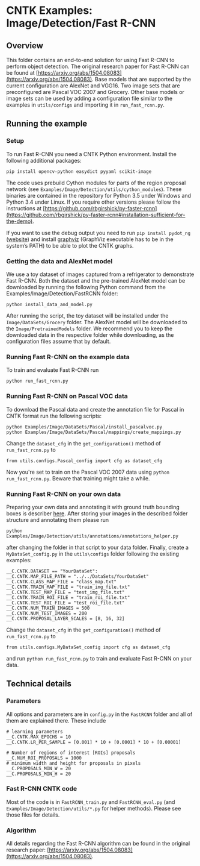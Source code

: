 # CNTK Examples: Image/Detection/Fast R-CNN

## Overview

This folder contains an end-to-end solution for using Fast R-CNN to perform object detection. 
The original research paper for Fast R-CNN can be found at [https://arxiv.org/abs/1504.08083](https://arxiv.org/abs/1504.08083).
Base models that are supported by the current configuration are AlexNet and VGG16. 
Two image sets that are preconfigured are Pascal VOC 2007 and Grocery. 
Other base models or image sets can be used by adding a configuration file similar to the examples in `utils/configs` and importing it in `run_fast_rcnn.py`.

## Running the example

### Setup

To run Fast R-CNN you need a CNTK Python environment. Install the following additional packages:

```
pip install opencv-python easydict pyyaml scikit-image
```

The code uses prebuild Cython modules for parts of the region proposal network (see `Examples/Image/Detection/utils/cython_modules`). 
These binaries are contained in the repository for Python 3.5 under Windows and Python 3.4 under Linux.
If you require other versions please follow the instructions at [https://github.com/rbgirshick/py-faster-rcnn](https://github.com/rbgirshick/py-faster-rcnn#installation-sufficient-for-the-demo).

If you want to use the debug output you need to run `pip install pydot_ng` ([website](https://pypi.python.org/pypi/pydot-ng)) and install [graphviz](http://graphviz.org/) (GraphViz executable has to be in the system’s PATH) to be able to plot the CNTK graphs.

### Getting the data and AlexNet model

We use a toy dataset of images captured from a refrigerator to demonstrate Fast R-CNN. Both the dataset and the pre-trained AlexNet model can be downloaded by running the following Python command from the Examples/Image/Detection/FastRCNN folder:

`python install_data_and_model.py`

After running the script, the toy dataset will be installed under the `Image/DataSets/Grocery` folder. The AlexNet model will be downloaded to the `Image/PretrainedModels` folder. 
We recommend you to keep the downloaded data in the respective folder while downloading, as the configuration files assume that by default.

### Running Fast R-CNN on the example data

To train and evaluate Fast R-CNN run 

`python run_fast_rcnn.py`

### Running Fast R-CNN on Pascal VOC data

To download the Pascal data and create the annotation file for Pascal in CNTK format run the following scripts:

```
python Examples/Image/DataSets/Pascal/install_pascalvoc.py
python Examples/Image/DataSets/Pascal/mappings/create_mappings.py
```

Change the `dataset_cfg` in the `get_configuration()` method of `run_fast_rcnn.py` to

```
from utils.configs.Pascal_config import cfg as dataset_cfg
```

Now you're set to train on the Pascal VOC 2007 data using `python run_fast_rcnn.py`. Beware that training might take a while.

### Running Fast R-CNN on your own data

Preparing your own data and annotating it with ground truth bounding boxes is describer [here](https://docs.microsoft.com/en-us/cognitive-toolkit/Object-Detection-using-Fast-R-CNN#train-on-your-own-data).
After storing your images in the described folder structure and annotating them please run

`python Examples/Image/Detection/utils/annotations/annotations_helper.py`

after changing the folder in that script to your data folder. Finally, create a `MyDataSet_config.py` in the `utils\configs` folder following the existing examples:

```
__C.CNTK.DATASET == "YourDataSet":
__C.CNTK.MAP_FILE_PATH = "../../DataSets/YourDataSet"
__C.CNTK.CLASS_MAP_FILE = "class_map.txt"
__C.CNTK.TRAIN_MAP_FILE = "train_img_file.txt"
__C.CNTK.TEST_MAP_FILE = "test_img_file.txt"
__C.CNTK.TRAIN_ROI_FILE = "train_roi_file.txt"
__C.CNTK.TEST_ROI_FILE = "test_roi_file.txt"
__C.CNTK.NUM_TRAIN_IMAGES = 500
__C.CNTK.NUM_TEST_IMAGES = 200
__C.CNTK.PROPOSAL_LAYER_SCALES = [8, 16, 32]
```

Change the `dataset_cfg` in the `get_configuration()` method of `run_fast_rcnn.py` to

```
from utils.configs.MyDataSet_config import cfg as dataset_cfg
```

and run `python run_fast_rcnn.py` to train and evaluate Fast R-CNN on your data.

## Technical details

### Parameters

All options and parameters are in `config.py` in the `FastRCNN` folder and all of them are explained there. These include

```
# learning parameters
__C.CNTK.MAX_EPOCHS = 10
__C.CNTK.LR_PER_SAMPLE = [0.001] * 10 + [0.0001] * 10 + [0.00001]

# Number of regions of interest [ROIs] proposals
__C.NUM_ROI_PROPOSALS = 1000
# minimum width and height for proposals in pixels
__C.PROPOSALS_MIN_W = 20
__C.PROPOSALS_MIN_H = 20
```

### Fast R-CNN CNTK code

Most of the code is in `FastRCNN_train.py` and `FastRCNN_eval.py` (and `Examples/Image/Detection/utils/*.py` for helper methods). Please see those files for details.

### Algorithm 

All details regarding the Fast R-CNN algorithm can be found in the original research paper: [https://arxiv.org/abs/1504.08083](https://arxiv.org/abs/1504.08083).
